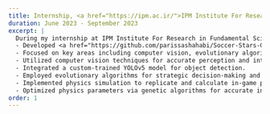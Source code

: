 ```yaml
---
title: Internship, <a href="https://ipm.ac.ir/">IPM Institute For Research in Fundamental Sciences</a>
duration: June 2023 - September 2023
excerpt: |
  During my internship at IPM Institute For Research in Fundamental Sciences, I was involved in the following key activities:
  - Developed <a href="https://github.com/parissashahabi/Soccer-Stars-Game-Bot">an intelligent agent for the game "Soccer Stars"</a> to compete with human players.
  - Focused on key areas including computer vision, evolutionary algorithms, and physics simulation.
  - Utilized computer vision techniques for accurate perception and interpretation of game visuals.
  - Integrated a custom-trained YOLOv5 model for object detection.
  - Employed evolutionary algorithms for strategic decision-making and action execution.
  - Implemented physics simulation to replicate and calculate in-game physics interactions.
  - Optimized physics parameters via genetic algorithms for accurate in-game simulation.
order: 1
---
```

